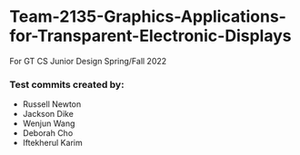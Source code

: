 # Team-2135-Graphics-Applications-for-Transparent-Electronic-Displays
For GT CS Junior Design Spring/Fall 2022

### Test commits created by:
* Russell Newton
* Jackson Dike
* Wenjun Wang
* Deborah Cho
* Iftekherul Karim
